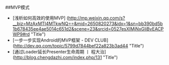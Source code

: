 
##MVP模式


* [浅析如何高效的使用MVP] (http://mp.weixin.qq.com/s?__biz=MzAxMTI4MTkwNQ==&mid=2650820273&idx=1&sn=bb390bd5b1b678435ee4ae5014c651d2&scene=23&srcid=0527esXIMjNxGIiBvEACPWP9#rd  "Title")
* [一步一步实现Android的MVP框架 - DEV CLUB] (http://dev.qq.com/topic/5799d7844bef22a823b3ad44  "Title")
* [通过Loader延长Presenter生命周期 丨 程大治] (http://blog.chengdazhi.com/index.php/131  "Title")

